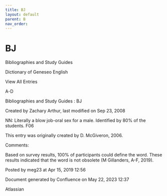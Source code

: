 ```yaml
---
title: BJ
layout: default
parent: B
nav_order:
---
```


# BJ

Bibliographies and Study Guides

Dictionary of Geneseo English

View All Entries

A-D

Bibliographies and Study Guides : BJ

Created by  Zachary Arthur, last modified on Sep 23, 2008

NN: Literally a blow job-oral sex for a male. Identified by 80% of the students. F06 

This entry was originally created  by D. McGiveron, 2006.

Comments:

Based on survey results, 100% of participants could define the word. These results indicated that the word is not obsolete (M Gillanders, A-F, 2019).

Posted by meg23 at Apr 15, 2019 12:56

Document generated by Confluence on May 22, 2023 12:37

Atlassian
